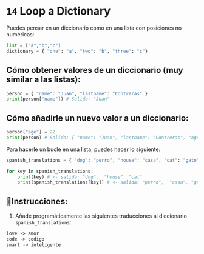 # `14` Loop a Dictionary

Puedes pensar en un diccionario como en una lista con posiciones no numéricas:

```python
list = ["a","b","c"]
dictionary = { "one": "a", "two": "b", "three": "c"}
```

## Cómo obtener valores de un diccionario (muy similar a las listas):

```python
person = { "name": "Juan", "lastname": "Contreras" }
print(person["name"]) # Salida: "Juan"
```

## Cómo añadirle un nuevo valor a un diccionario:

```python
person["age"] = 22
print(person) # Salida: { "name": "Juan", "lastname": "Contreras", "age": 22 }
```

Para hacerle un bucle en una lista, puedes hacer lo siguiente:

```python
spanish_translations = { "dog": "perro", "house": "casa", "cat": "gato" }

for key in spanish_translations:
    print(key) # <- salida: "dog",  "house", "cat"
    print(spanish_translations[key]) # <- salida: "perro",  "casa", "gato"
```

## 📝Instrucciones:

1. Añade programáticamente las siguientes traducciones al diccionario `spanish_translations`:

```txt
love -> amor
code -> codigo
smart -> inteligente
```
